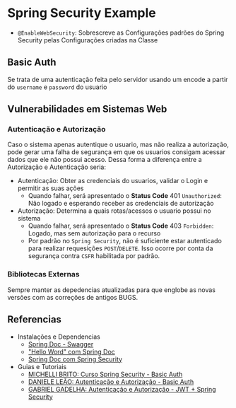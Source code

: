 # Spring Security Example

- `@EnableWebSecurity`: Sobrescreve as Configurações padrões do Spring Security pelas Configurações criadas na Classe

## Basic Auth

Se trata de uma autenticação feita pelo servidor usando um encode a partir do `username` e `password` do usuario

## Vulnerabilidades em Sistemas Web

### Autenticação e Autorização

Caso o sistema apenas autentique o usuario, mas não realiza a autorização, pode gerar uma falha de segurança em que os
usuarios consigam acessar dados que ele não possui acesso. Dessa forma a diferença entre a Autorização e Autenticação
seria:

- Autenticação: Obter as credenciais do usuarios, validar o Login e permitir as suas ações
    - Quando falhar, será apresentado o **Status Code** 401 `Unauthorized`: Não logado e esperando receber as
      credenciais de autorização
- Autorização: Determina a quais rotas/acessos o usuario possui no sistema
    - Quando falhar, será apresentado o **Status Code** 403 `Forbidden`: Logado, mas sem autorização para o recurso
    - Por padrão no `Spring Security`, não é suficiente estar autenticado para realizar requesições `POST`/`DELETE`.
      Isso ocorre por conta da segurança contra `CSFR` habilitada por padrão.

### Bibliotecas Externas

Sempre manter as depedencias atualizadas para que englobe as novas versões com as correções de antigos BUGS.

## Referencias

- Instalações e Dependencias
    - [Spring Doc - Swagger](https://springdoc.org)
    - ["Hello Word" com Spring Doc](https://www.javainuse.com/spring/boot_swagger3)
    - [Spring Doc com Spring Security](https://www.javainuse.com/spring/boot_swaggersec)
- Guias e Tutoriais
    - [MICHELLI BRITO: Curso Spring Security - Basic Auth](https://www.youtube.com/watch?v=t6prPki7daU)
    - [DANIELE LEÃO: Autenticação e Autorização - Basic Auth](https://www.youtube.com/watch?v=pkIEV2Yls_8)
    - [GABRIEL GADELHA: Autenticação e Autorização - JWT + Spring Security](https://www.youtube.com/watch?v=PgTZoJCkL_Y)
